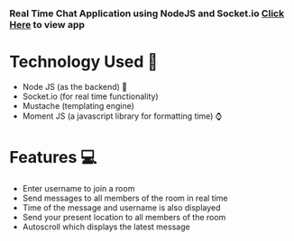 ### Real Time Chat Application using NodeJS and Socket.io   [Click Here](https://udeshya-real-time-chat-app.herokuapp.com) to view app

# Technology Used 🧪
  - Node JS (as the backend) 🔧
  - Socket.io (for real time functionality)
  - Mustache (templating engine)
  - Moment JS (a javascript library for formatting time) ⌚
  
# Features 💻
  - Enter username to join a room
  - Send messages to all members of the room in real time
  - Time of the message and username is also displayed
  - Send your present location to all members of the room
  - Autoscroll which displays the latest message
